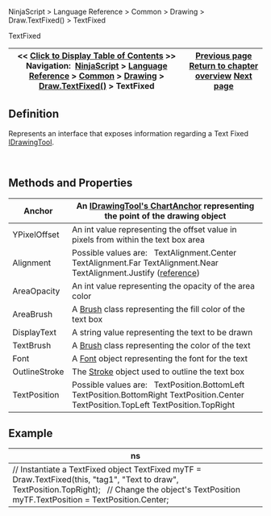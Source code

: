 ﻿


NinjaScript \> Language Reference \> Common \> Drawing \> Draw.TextFixed() \> TextFixed






















TextFixed







| \<\< [Click to Display Table of Contents](textfixed.md) \>\> **Navigation:**     [NinjaScript](ninjascript-1.md) \> [Language Reference](language_reference_wip-1.md) \> [Common](common-1.md) \> [Drawing](drawing-1.md) \> [Draw.TextFixed()](draw_textfixed-1.md) \> TextFixed | [Previous page](draw_textfixed-1.md) [Return to chapter overview](draw_textfixed-1.md) [Next page](draw_timecycles-1.md) |
| --- | --- |











## Definition


Represents an interface that exposes information regarding a Text Fixed [IDrawingTool](idrawingtool-1.md).


 


## Methods and Properties




| Anchor | An [IDrawingTool's ChartAnchor](idrawingtool-1.htm#chartanchor) representing the point of the drawing object |
| --- | --- |
| YPixelOffset | An int value representing the offset value in pixels from within the text box area |
| Alignment | Possible values are:   TextAlignment.Center  TextAlignment.Far  TextAlignment.Near  TextAlignment.Justify ([reference](https://msdn.microsoft.com/en-us/library/system.windows.textalignment%28v=vs.110%29.aspx)) |
| AreaOpacity | An int value representing the opacity of the area color |
| AreaBrush | A [Brush](http://msdn.microsoft.com/en-us/library/system.windows.media.brush(v=vs.110).aspx) class representing the fill color of the text box |
| DisplayText | A string value representing the text to be drawn |
| TextBrush | A [Brush](http://msdn.microsoft.com/en-us/library/system.windows.media.brush(v=vs.110).aspx) class representing the color of the text |
| Font | A [Font](simplefont_class-1.md) object representing the font for the text |
| OutlineStroke | The [Stroke](stroke_class-1.md) object used to outline the text box |
| TextPosition | Possible values are:   TextPosition.BottomLeft TextPosition.BottomRight TextPosition.Center TextPosition.TopLeft TextPosition.TopRight |



## 


## 


## 


## Example




| ns |
| --- |
| // Instantiate a TextFixed object TextFixed myTF \= Draw.TextFixed(this, "tag1", "Text to draw", TextPosition.TopRight);   // Change the object's TextPosition myTF.TextPosition \= TextPosition.Center; |









